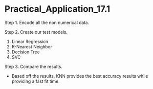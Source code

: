 # Practical_Application_17.1

Step 1. Encode all the non numerical data.

Step 2. Create our test models. 
  1. Linear Regression
  2. K-Nearest Neighbor
  3. Decision Tree
  4. SVC

Step 3. Compare the results.
- Based off the results, KNN provides the best accuracy results while providing a fast fit time. 

